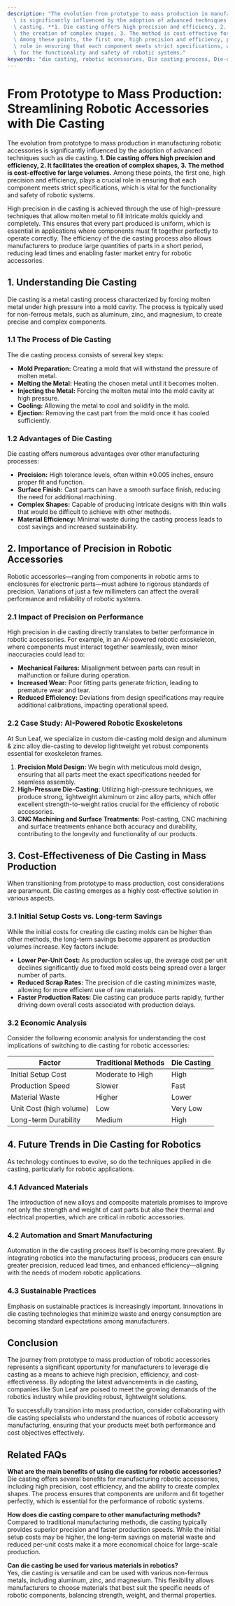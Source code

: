 ```yaml
---
description: "The evolution from prototype to mass production in manufacturing robotic accessories\
  \ is significantly influenced by the adoption of advanced techniques such as die\
  \ casting. **1. Die casting offers high precision and efficiency, 2. It facilitates\
  \ the creation of complex shapes, 3. The method is cost-effective for large volumes.**\
  \ Among these points, the first one, high precision and efficiency, plays a crucial\
  \ role in ensuring that each component meets strict specifications, which is vital\
  \ for the functionality and safety of robotic systems."
keywords: "die casting, robotic accessories, Die casting process, Die-cast aluminum"
---
```

# From Prototype to Mass Production: Streamlining Robotic Accessories with Die Casting

The evolution from prototype to mass production in manufacturing robotic accessories is significantly influenced by the adoption of advanced techniques such as die casting. **1. Die casting offers high precision and efficiency, 2. It facilitates the creation of complex shapes, 3. The method is cost-effective for large volumes.** Among these points, the first one, high precision and efficiency, plays a crucial role in ensuring that each component meets strict specifications, which is vital for the functionality and safety of robotic systems.

High precision in die casting is achieved through the use of high-pressure techniques that allow molten metal to fill intricate molds quickly and completely. This ensures that every part produced is uniform, which is essential in applications where components must fit together perfectly to operate correctly. The efficiency of the die casting process also allows manufacturers to produce large quantities of parts in a short period, reducing lead times and enabling faster market entry for robotic accessories.

## **1. Understanding Die Casting**

Die casting is a metal casting process characterized by forcing molten metal under high pressure into a mold cavity. The process is typically used for non-ferrous metals, such as aluminum, zinc, and magnesium, to create precise and complex components. 

### **1.1 The Process of Die Casting**

The die casting process consists of several key steps:

- **Mold Preparation:** Creating a mold that will withstand the pressure of molten metal.
- **Melting the Metal:** Heating the chosen metal until it becomes molten.
- **Injecting the Metal:** Forcing the molten metal into the mold cavity at high pressure.
- **Cooling:** Allowing the metal to cool and solidify in the mold.
- **Ejection:** Removing the cast part from the mold once it has cooled sufficiently.

### **1.2 Advantages of Die Casting**

Die casting offers numerous advantages over other manufacturing processes:

- **Precision:** High tolerance levels, often within ±0.005 inches, ensure proper fit and function.
- **Surface Finish:** Cast parts can have a smooth surface finish, reducing the need for additional machining.
- **Complex Shapes:** Capable of producing intricate designs with thin walls that would be difficult to achieve with other methods.
- **Material Efficiency:** Minimal waste during the casting process leads to cost savings and increased sustainability.

## **2. Importance of Precision in Robotic Accessories**

Robotic accessories—ranging from components in robotic arms to enclosures for electronic parts—must adhere to rigorous standards of precision. Variations of just a few millimeters can affect the overall performance and reliability of robotic systems. 

### **2.1 Impact of Precision on Performance**

High precision in die casting directly translates to better performance in robotic accessories. For example, in an AI-powered robotic exoskeleton, where components must interact together seamlessly, even minor inaccuracies could lead to:

- **Mechanical Failures:** Misalignment between parts can result in malfunction or failure during operation.
- **Increased Wear:** Poor fitting parts generate friction, leading to premature wear and tear.
- **Reduced Efficiency:** Deviations from design specifications may require additional calibrations, impacting operational speed.

### **2.2 Case Study: AI-Powered Robotic Exoskeletons**

At Sun Leaf, we specialize in custom die-casting mold design and aluminum & zinc alloy die-casting to develop lightweight yet robust components essential for exoskeleton frames. 

1. **Precision Mold Design:** We begin with meticulous mold design, ensuring that all parts meet the exact specifications needed for seamless assembly.
2. **High-Pressure Die-Casting:** Utilizing high-pressure techniques, we produce strong, lightweight aluminum or zinc alloy parts, which offer excellent strength-to-weight ratios crucial for the efficiency of robotic accessories.
3. **CNC Machining and Surface Treatments:** Post-casting, CNC machining and surface treatments enhance both accuracy and durability, contributing to the longevity and functionality of our products.

## **3. Cost-Effectiveness of Die Casting in Mass Production**

When transitioning from prototype to mass production, cost considerations are paramount. Die casting emerges as a highly cost-effective solution in various aspects.

### **3.1 Initial Setup Costs vs. Long-term Savings**

While the initial costs for creating die casting molds can be higher than other methods, the long-term savings become apparent as production volumes increase. Key factors include:

- **Lower Per-Unit Cost:** As production scales up, the average cost per unit declines significantly due to fixed mold costs being spread over a larger number of parts.
- **Reduced Scrap Rates:** The precision of die casting minimizes waste, allowing for more efficient use of raw materials.
- **Faster Production Rates:** Die casting can produce parts rapidly, further driving down overall costs associated with production delays.

### **3.2 Economic Analysis**

Consider the following economic analysis for understanding the cost implications of switching to die casting for robotic accessories:

| Factor                                | Traditional Methods        | Die Casting                   |
|---------------------------------------|-----------------------------|-------------------------------|
| Initial Setup Cost                    | Moderate to High            | High                          |
| Production Speed                      | Slower                      | Fast                          |
| Material Waste                        | Higher                      | Lower                         |
| Unit Cost (high volume)              | Low                         | Very Low                      |
| Long-term Durability                  | Medium                      | High                          |

## **4. Future Trends in Die Casting for Robotics**

As technology continues to evolve, so do the techniques applied in die casting, particularly for robotic applications. 

### **4.1 Advanced Materials**

The introduction of new alloys and composite materials promises to improve not only the strength and weight of cast parts but also their thermal and electrical properties, which are critical in robotic accessories.

### **4.2 Automation and Smart Manufacturing**

Automation in the die casting process itself is becoming more prevalent. By integrating robotics into the manufacturing process, producers can ensure greater precision, reduced lead times, and enhanced efficiency—aligning with the needs of modern robotic applications.

### **4.3 Sustainable Practices**

Emphasis on sustainable practices is increasingly important. Innovations in die casting technologies that minimize waste and energy consumption are becoming standard expectations among manufacturers. 

## **Conclusion**

The journey from prototype to mass production of robotic accessories represents a significant opportunity for manufacturers to leverage die casting as a means to achieve high precision, efficiency, and cost-effectiveness. By adopting the latest advancements in die casting, companies like Sun Leaf are poised to meet the growing demands of the robotics industry while providing robust, lightweight solutions. 

To successfully transition into mass production, consider collaborating with die casting specialists who understand the nuances of robotic accessory manufacturing, ensuring that your products meet both performance and cost objectives effectively.

## **Related FAQs**

**What are the main benefits of using die casting for robotic accessories?**  
Die casting offers several benefits for manufacturing robotic accessories, including high precision, cost efficiency, and the ability to create complex shapes. The process ensures that components are uniform and fit together perfectly, which is essential for the performance of robotic systems.

**How does die casting compare to other manufacturing methods?**  
Compared to traditional manufacturing methods, die casting typically provides superior precision and faster production speeds. While the initial setup costs may be higher, the long-term savings on material waste and reduced per-unit costs make it a more economical choice for large-scale production.

**Can die casting be used for various materials in robotics?**  
Yes, die casting is versatile and can be used with various non-ferrous metals, including aluminum, zinc, and magnesium. This flexibility allows manufacturers to choose materials that best suit the specific needs of robotic components, balancing strength, weight, and thermal properties.
